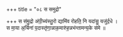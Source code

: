 +++
title = "०८ स समुद्रो"

+++
स स॑मु॒द्रो अ॑पी॒च्य॑स्तु॒रो द्यामि॑व रोहति॒ नि यदा॑सु॒ यजु॑र्द॒धे ।  
स मा॒या अ॒र्चिना॑ प॒दास्तृ॑णा॒न्नाक॒मारु॑ह॒न्नभ॑न्तामन्य॒के स॑मे ॥